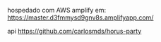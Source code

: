 hospedado com AWS amplify em: https://master.d3fmmysd9gnv8s.amplifyapp.com/

api https://github.com/carlosmds/horus-party
